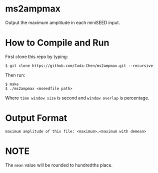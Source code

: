 # ms2ampmax
Output the maximum amplitude in each miniSEED input.

# How to Compile and Run
First clone this repo by typing:
```
$ git clone https://github.com/Cuda-Chen/ms2ampmax.git --recursive
```

Then run:
```
$ make
$ ./ms2ampmax <mseedfile path>
```
Where `time window size` is second and `window overlap` is percentage.

# Output Format
```
maximum amplitude of this file: <maximum>,<maximum with demean>
```

# NOTE
The `mean` value will be rounded to hundredths place.
